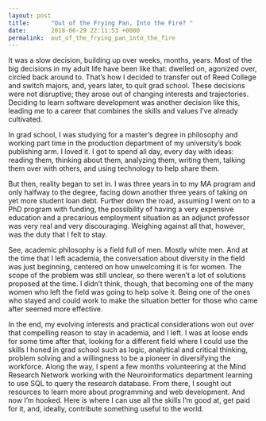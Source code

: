 ```yaml
---
layout: post
title:      "Out of the Frying Pan, Into the Fire? "
date:       2018-06-29 22:11:53 +0000
permalink:  out_of_the_frying_pan_into_the_fire
---
```



It was a slow decision, building up over weeks, months, years. Most of the big decisions in my adult life have been like that: dwelled on, agonized over, circled back around to. That’s how I decided to transfer out of Reed College and switch majors, and, years later, to quit grad school. These decisions were not disruptive; they arose out of changing interests and trajectories. Deciding to learn software development was another decision like this, leading me to a career that combines the skills and values I’ve already cultivated.  

In grad school, I was studying for a master’s degree in philosophy and working part time in the production department of my university’s book publishing arm. I loved it. I got to spend all day, every day with ideas: reading them, thinking about them, analyzing them, writing them, talking them over with others, and using technology to help share them. 

But then, reality began to set in. I was three years in to my MA program and only halfway to the degree, facing down another three years of taking on yet more student loan debt. Further down the road, assuming I went on to a PhD program with funding, the possibility of having a very expensive education and a precarious employment situation as an adjunct professor was very real and very discouraging. Weighing against all that, however, was the duty that I felt to stay. 

See, academic philosophy is a field full of men. Mostly white men. And at the time that I left academia, the conversation about diversity in the field was just beginning, centered on how unwelcoming it is for women. The scope of the problem was still unclear, so there weren’t a lot of solutions proposed at the time. I didn’t think, though, that becoming one of the many women who left the field was going to help solve it. Being one of the ones who stayed and could work to make the situation better for those who came after seemed more effective.  

In the end, my evolving interests and practical considerations won out over that compelling reason to stay in academia, and I left. I was at loose ends for some time after that, looking for a different field where I could use the skills I honed in grad school such as logic, analytical and critical thinking, problem solving and a willingness to be a pioneer in diversifying the workforce. Along the way, I spent a few months volunteering at the Mind Research Network working with the Neuroinformatics department learning to use SQL to query the research database. From there, I sought out resources to learn more about programming and web development. And now I’m hooked. Here is where I can use all the skills I’m good at, get paid for it, and, ideally, contribute something useful to the world. 

